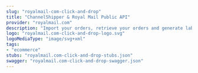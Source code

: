```yaml
---
slug: "royalmail-com-click-and-drop"
title: "ChannelShipper & Royal Mail Public API"
provider: "royalmail.com"
description: "Import your orders, retrieve your orders and generate labels."
logo: "royalmail.com-click-and-drop-logo.svg"
logoMediaType: "image/svg+xml"
tags:
- "ecommerce"
stubs: "royalmail.com-click-and-drop-stubs.json"
swagger: "royalmail.com-click-and-drop-swagger.json"
---
```

